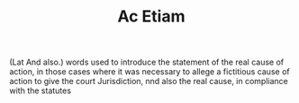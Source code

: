 ---
title: Ac Etiam
letter: A
permalink: "/definitions/ac-etiam.html"
body: "(Lat And also.) words used to introduce the statement of the real cause of
  action, in those cases where it was necessary to allege a fictitious cause of action
  to give the court Jurisdiction, nnd also the real cause, in compliance with the
  statutes"
published_at: '2018-07-07'
source: Black's Law Dictionary
layout: post
---